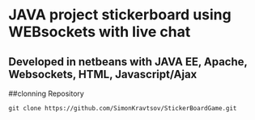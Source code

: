 # JAVA project stickerboard using WEBsockets with live chat

## Developed in netbeans with JAVA EE, Apache, Websockets, HTML, Javascript/Ajax

##clonning Repository 

```
git clone https://github.com/SimonKravtsov/StickerBoardGame.git
```
